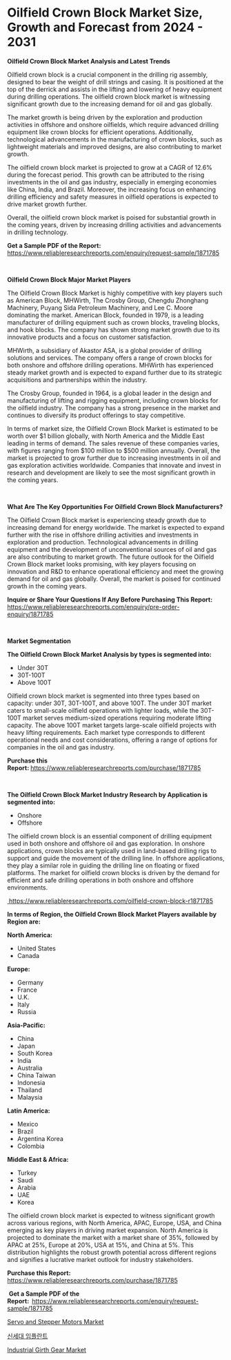 <p><h1>Oilfield Crown Block Market Size, Growth and Forecast from 2024 - 2031</h1></p><p><strong>Oilfield Crown Block Market Analysis and Latest Trends</strong></p>
<p><p>Oilfield crown block is a crucial component in the drilling rig assembly, designed to bear the weight of drill strings and casing. It is positioned at the top of the derrick and assists in the lifting and lowering of heavy equipment during drilling operations. The oilfield crown block market is witnessing significant growth due to the increasing demand for oil and gas globally.</p><p>The market growth is being driven by the exploration and production activities in offshore and onshore oilfields, which require advanced drilling equipment like crown blocks for efficient operations. Additionally, technological advancements in the manufacturing of crown blocks, such as lightweight materials and improved designs, are also contributing to market growth.</p><p>The oilfield crown block market is projected to grow at a CAGR of 12.6% during the forecast period. This growth can be attributed to the rising investments in the oil and gas industry, especially in emerging economies like China, India, and Brazil. Moreover, the increasing focus on enhancing drilling efficiency and safety measures in oilfield operations is expected to drive market growth further.</p><p>Overall, the oilfield crown block market is poised for substantial growth in the coming years, driven by increasing drilling activities and advancements in drilling technology.</p></p>
<p><strong>Get a Sample PDF of the Report:&nbsp;</strong> <a href="https://www.reliableresearchreports.com/enquiry/request-sample/1871785">https://www.reliableresearchreports.com/enquiry/request-sample/1871785</a></p>
<p>&nbsp;</p>
<p><strong>Oilfield Crown Block Major Market Players</strong></p>
<p><p>The Oilfield Crown Block Market is highly competitive with key players such as American Block, MHWirth, The Crosby Group, Chengdu Zhonghang Machinery, Puyang Sida Petroleum Machinery, and Lee C. Moore dominating the market. American Block, founded in 1979, is a leading manufacturer of drilling equipment such as crown blocks, traveling blocks, and hook blocks. The company has shown strong market growth due to its innovative products and a focus on customer satisfaction.</p><p>MHWirth, a subsidiary of Akastor ASA, is a global provider of drilling solutions and services. The company offers a range of crown blocks for both onshore and offshore drilling operations. MHWirth has experienced steady market growth and is expected to expand further due to its strategic acquisitions and partnerships within the industry.</p><p>The Crosby Group, founded in 1964, is a global leader in the design and manufacturing of lifting and rigging equipment, including crown blocks for the oilfield industry. The company has a strong presence in the market and continues to diversify its product offerings to stay competitive.</p><p>In terms of market size, the Oilfield Crown Block Market is estimated to be worth over $1 billion globally, with North America and the Middle East leading in terms of demand. The sales revenue of these companies varies, with figures ranging from $100 million to $500 million annually. Overall, the market is projected to grow further due to increasing investments in oil and gas exploration activities worldwide. Companies that innovate and invest in research and development are likely to see the most significant growth in the coming years.</p></p>
<p>&nbsp;</p>
<p><strong>What Are The Key Opportunities For Oilfield Crown Block Manufacturers?</strong></p>
<p><p>The Oilfield Crown Block market is experiencing steady growth due to increasing demand for energy worldwide. The market is expected to expand further with the rise in offshore drilling activities and investments in exploration and production. Technological advancements in drilling equipment and the development of unconventional sources of oil and gas are also contributing to market growth. The future outlook for the Oilfield Crown Block market looks promising, with key players focusing on innovation and R&D to enhance operational efficiency and meet the growing demand for oil and gas globally. Overall, the market is poised for continued growth in the coming years.</p></p>
<p><strong>Inquire or Share Your Questions If Any Before Purchasing This Report:</strong> <a href="https://www.reliableresearchreports.com/enquiry/pre-order-enquiry/1871785">https://www.reliableresearchreports.com/enquiry/pre-order-enquiry/1871785</a></p>
<p>&nbsp;</p>
<p><strong>Market Segmentation</strong></p>
<p><strong>The Oilfield Crown Block Market Analysis by types is segmented into:</strong></p>
<p><ul><li>Under 30T</li><li>30T-100T</li><li>Above 100T</li></ul></p>
<p><p>Oilfield crown block market is segmented into three types based on capacity: under 30T, 30T-100T, and above 100T. The under 30T market caters to small-scale oilfield operations with lighter loads, while the 30T-100T market serves medium-sized operations requiring moderate lifting capacity. The above 100T market targets large-scale oilfield projects with heavy lifting requirements. Each market type corresponds to different operational needs and cost considerations, offering a range of options for companies in the oil and gas industry.</p></p>
<p><strong>Purchase this Report:&nbsp;</strong><a href="https://www.reliableresearchreports.com/purchase/1871785">https://www.reliableresearchreports.com/purchase/1871785</a></p>
<p>&nbsp;</p>
<p><strong>The Oilfield Crown Block Market Industry Research by Application is segmented into:</strong></p>
<p><ul><li>Onshore</li><li>Offshore</li></ul></p>
<p><p>The oilfield crown block is an essential component of drilling equipment used in both onshore and offshore oil and gas exploration. In onshore applications, crown blocks are typically used in land-based drilling rigs to support and guide the movement of the drilling line. In offshore applications, they play a similar role in guiding the drilling line on floating or fixed platforms. The market for oilfield crown blocks is driven by the demand for efficient and safe drilling operations in both onshore and offshore environments.</p></p>
<p><a href="https://www.reliableresearchreports.com/oilfield-crown-block-r1871785">&nbsp;https://www.reliableresearchreports.com/oilfield-crown-block-r1871785</a></p>
<p><strong>In terms of Region, the Oilfield Crown Block Market Players available by Region are:</strong></p>
<p>
    <p> <strong> North America: </strong>
        <ul>
            <li>United States</li>
            <li>Canada</li>
        </ul>
        </p> 
    <p> <strong> Europe: </strong>
        <ul>
            <li>Germany</li>
            <li>France</li>
            <li>U.K.</li>
            <li>Italy</li>
            <li>Russia</li>
        </ul>
        </p> 
    <p> <strong> Asia-Pacific: </strong>
        <ul>
            <li>China</li>
            <li>Japan</li>
            <li>South Korea</li>
            <li>India</li>
            <li>Australia</li>
            <li>China Taiwan</li>
            <li>Indonesia</li>
            <li>Thailand</li>
            <li>Malaysia</li>
        </ul>
        </p> 
    <p> <strong> Latin America: </strong>
        <ul>
            <li>Mexico</li>
            <li>Brazil</li>
            <li>Argentina Korea</li>
            <li>Colombia</li>
        </ul>
        </p> 
    <p> <strong> Middle East & Africa: </strong>
        <ul>
            <li>Turkey</li>
            <li>Saudi</li>
            <li>Arabia</li>
            <li>UAE</li>
            <li>Korea</li>
        </ul>
    </p>
    </p>
<p><p>The oilfield crown block market is expected to witness significant growth across various regions, with North America, APAC, Europe, USA, and China emerging as key players in driving market expansion. North America is projected to dominate the market with a market share of 35%, followed by APAC at 25%, Europe at 20%, USA at 15%, and China at 5%. This distribution highlights the robust growth potential across different regions and signifies a lucrative market outlook for industry stakeholders.</p></p>
<p><strong>Purchase this Report: </strong><a href="https://www.reliableresearchreports.com/purchase/1871785">https://www.reliableresearchreports.com/purchase/1871785</a></p>
<p>&nbsp;<strong>Get a Sample PDF of the Report:&nbsp;&nbsp;</strong><a href="https://www.reliableresearchreports.com/enquiry/request-sample/1871785">https://www.reliableresearchreports.com/enquiry/request-sample/1871785</a></p>
<p><strong></strong></p>
<p><p><a href="https://github.com/timeliteaut/Market-Research-Report-List-2/blob/main/servo-and-stepper-motors-market.md">Servo and Stepper Motors Market</a></p><p><a href="https://github.com/JonHarrtis67676y/Market-Research-Report-List-1/blob/main/932416720710.md">신세대 임플란트</a></p><p><a href="https://github.com/bobicer/Market-Research-Report-List-2/blob/main/industrial-girth-gear-market.md">Industrial Girth Gear Market</a></p></p>